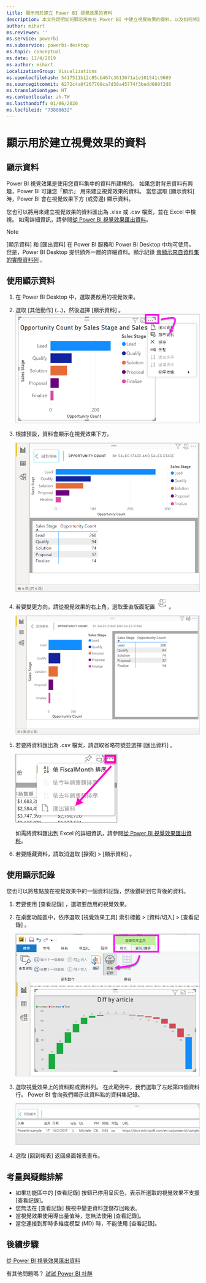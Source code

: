 ```yaml
---
title: 顯示用於建立 Power BI 視覺效果的資料
description: 本文件說明如何顯示用來在 Power BI 中建立視覺效果的資料，以及如何將該資料匯出為 .csv 檔案。
author: mihart
ms.reviewer: ''
ms.service: powerbi
ms.subservice: powerbi-desktop
ms.topic: conceptual
ms.date: 11/4/2019
ms.author: mihart
LocalizationGroup: Visualizations
ms.openlocfilehash: 5417511b12c85cb467c3613671a1e101541c9609
ms.sourcegitcommit: 6272c4a0f267708ca7d38a45774f3bedd680f2d6
ms.translationtype: HT
ms.contentlocale: zh-TW
ms.lasthandoff: 01/06/2020
ms.locfileid: "73880632"
---
```

# <a name="show-the-data-that-was-used-to-create-the-visualization"></a>顯示用於建立視覺效果的資料
## <a name="show-data"></a>顯示資料
Power BI 視覺效果是使用您資料集中的資料所建構的。 如果您對背景資料有興趣，Power BI 可讓您「顯示」  用來建立視覺效果的資料。 當您選取 [顯示資料]  時，Power BI 會在視覺效果下方 (或旁邊) 顯示資料。

您也可以將用來建立視覺效果的資料匯出為 .xlsx 或 .csv 檔案，並在 Excel 中檢視。 如需詳細資訊，請參閱[從 Power BI 視覺效果匯出資料](power-bi-visualization-export-data.md)。

> [!NOTE]
> [顯示資料]  和 [匯出資料]  在 Power BI 服務和 Power BI Desktop 中均可使用。 但是，Power BI Desktop 提供額外一層的詳細資料。顯示記錄 [會顯示來自資料集的實際資料列](../desktop-see-data-see-records.md)  。
> 
> 

## <a name="using-show-data"></a>使用顯示資料  
1. 在 Power BI Desktop 中，選取要啟用的視覺效果。

2. 選取 [其他動作]  (...)，然後選擇 [顯示資料]  。 
    ![顯示 [顯示資料] 選項](media/service-reports-show-data/power-bi-more-action.png)


3. 根據預設，資料會顯示在視覺效果下方。
   
   ![視覺效果與資料垂直顯示](media/service-reports-show-data/power-bi-show-data-below.png)

4. 若要變更方向，請從視覺效果的右上角，選取垂直版面配置 ![圖示的小型螢幕擷取畫面，用來變更為垂直版面配置](media/service-reports-show-data/power-bi-vertical-icon-new.png) 。
   
   ![視覺效果與資料水平顯示](media/service-reports-show-data/power-bi-show-data-side.png)
5. 若要將資料匯出為 .csv 檔案，請選取省略符號並選擇 [匯出資料]  。
   
    ![選取 [匯出資料]](media/service-reports-show-data/power-bi-export-data-new.png)
   
    如需將資料匯出到 Excel 的詳細資訊，請參閱[從 Power BI 視覺效果匯出資料](power-bi-visualization-export-data.md)。
6. 若要隱藏資料，請取消選取 [探索]   > [顯示資料]  。

## <a name="using-show-records"></a>使用顯示記錄
您也可以將焦點放在視覺效果中的一個資料記錄，然後鑽研到它背後的資料。 

1. 若要使用 [查看記錄]  ，選取要啟用的視覺效果。 

2. 在桌面功能區中，依序選取 [視覺效果工具]  索引標籤  >  [資料/切入]   >  [查看記錄]  。 

    ![已選取 [查看記錄] 的螢幕擷取畫面。](media/service-reports-show-data/power-bi-see-record.png)

3. 選取視覺效果上的資料點或資料列。 在此範例中，我們選取了左起第四個資料行。 Power BI 會向我們顯示此資料點的資料集記錄。

    ![資料集中單一記錄的螢幕擷取畫面。](media/service-reports-show-data/power-bi-row.png)

4. 選取 [回到報表]  返回桌面報表畫布。 

## <a name="considerations-and-troubleshooting"></a>考量與疑難排解

- 如果功能區中的 [查看記錄]  按鈕已停用呈灰色，表示所選取的視覺效果不支援 [查看記錄]。
- 您無法在 [查看記錄] 檢視中變更資料並儲存回報表。
- 當視覺效果使用導出量值時，您無法使用 [查看記錄]。
- 當您連接到即時多維度模型 (MD) 時，不能使用 [查看記錄]。  

## <a name="next-steps"></a>後續步驟
[從 Power BI 視覺效果匯出資料](power-bi-visualization-export-data.md)    

有其他問題嗎？ [試試 Power BI 社群](https://community.powerbi.com/)

